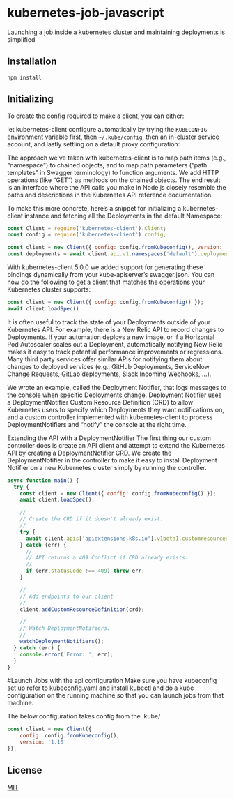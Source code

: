 # kubernetes-job-javascript

Launching a job inside a kubernetes cluster and maintaining deployments is simplified

## Installation

```
npm install

```

## Initializing


To create the config required to make a client, you can either:

let kubernetes-client configure automatically by trying the `KUBECONFIG`
environment variable first, then `~/.kube/config`, then an in-cluster
service account, and lastly settling on a default proxy configuration:

The approach we’ve taken with kubernetes-client is to map path items (e.g., “namespace”) to chained objects, and to map path parameters (“path templates” in Swagger terminology) to function arguments. We add HTTP operations (like “GET”) as methods on the chained objects. The end result is an interface where the API calls you make in Node.js closely resemble the paths and descriptions in the Kubernetes API reference documentation.

To make this more concrete, here’s a snippet for initializing a kubernetes-client instance and fetching all the Deployments in the default Namespace:

```js
const Client = require('kubernetes-client').Client;
const config = require('kubernetes-client').config;

const client = new Client({ config: config.fromKubeconfig(), version: '1.9' });
const deployments = await client.api.v1.namespaces('default').deployments.get();
```

With kubernetes-client 5.0.0 we added support for generating these bindings dynamically from your kube-apiserver’s swagger.json. You can now do the following to get a client that matches the operations your Kubernetes cluster supports:

```js
const client = new Client({ config: config.fromKubeconfig() });
await client.loadSpec()
```

It is often useful to track the state of your Deployments outside of your Kubernetes API. For example, there is a New Relic API to record changes to Deployments. If your automation deploys a new image, or if a Horizontal Pod Autoscaler scales out a Deployment, automatically notifying New Relic makes it easy to track potential performance improvements or regressions. Many third party services offer similar APIs for notifying them about changes to deployed services (e.g., GitHub Deployments, ServiceNow Change Requests, GitLab deployments, Slack Incoming Webhooks, …).

We wrote an example, called the Deployment Notifier, that logs messages to the console when specific Deployments change. Deployment Notifier uses a DeploymentNotifier Custom Resource Definition (CRD) to allow Kubernetes users to specify which Deployments they want notifications on, and a custom controller implemented with kubernetes-client to process DeploymentNotifiers and “notify” the console at the right time.

Extending the API with a DeploymentNotifier
The first thing our custom controller does is create an API client and attempt to extend the Kubernetes API by creating a DeploymentNotifier CRD. We create the DeploymentNotifier in the controller to make it easy to install Deployment Notifier on a new Kubernetes cluster simply by running the controller.

```js
async function main() {
  try {
    const client = new Client({ config: config.fromKubeconfig() });
    await client.loadSpec();

    //
    // Create the CRD if it doesn't already exist.
    //
    try {
      await client.apis['apiextensions.k8s.io'].v1beta1.customresourcedefinitions.post({ body: crd });
    } catch (err) {
      //
      // API returns a 409 Conflict if CRD already exists.
      //
      if (err.statusCode !== 409) throw err;
    }

    //
    // Add endpoints to our client
    //
    client.addCustomResourceDefinition(crd);

    //
    // Watch DeploymentNotifiers.
    //
    watchDeploymentNotifiers();
  } catch (err) {
    console.error('Error: ', err);
  }
}

```

#Launch Jobs with the api configuration
Make sure you have kubeconfig set up refer to kubeconfig.yaml and install kubectl and do a kube configuration
on the running machine so that you can launch jobs from that machine.

The below configuration takes config from the .kube/<config-file-name>

```js
const client = new Client({
    config: config.fromKubeconfig(),
    version: '1.10'
});
```
## License

[MIT](LICENSE)

[1]: https://swagger.io/specification/#pathItemObject
[2]: https://swagger.io/specification/#pathTemplating
